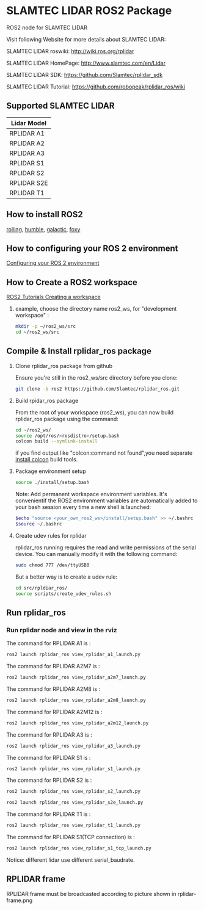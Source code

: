 # SLAMTEC LIDAR ROS2 Package

ROS2 node for SLAMTEC LIDAR

Visit following Website for more details about SLAMTEC LIDAR:

SLAMTEC LIDAR roswiki: <http://wiki.ros.org/rplidar>

SLAMTEC LIDAR HomePage: <http://www.slamtec.com/en/Lidar>

SLAMTEC LIDAR SDK: <https://github.com/Slamtec/rplidar_sdk>

SLAMTEC LIDAR Tutorial: <https://github.com/robopeak/rplidar_ros/wiki>

## Supported SLAMTEC LIDAR

| Lidar Model |
| ---------------------- |
|RPLIDAR A1              |
|RPLIDAR A2              |
|RPLIDAR A3              |
|RPLIDAR S1              |
|RPLIDAR S2              |
|RPLIDAR S2E             |
|RPLIDAR T1              |

## How to install ROS2

[rolling](https://docs.ros.org/en/rolling/Installation.html),
[humble](https://docs.ros.org/en/humble/Installation.html),
[galactic](https://docs.ros.org/en/galactic/Installation.html),
[foxy](https://docs.ros.org/en/foxy/Installation.html)

## How to configuring your ROS 2 environment

[Configuring your ROS 2 environment](https://docs.ros.org/en/foxy/Tutorials/Configuring-ROS2-Environment.html)

## How to Create a ROS2 workspace

[ROS2 Tutorials Creating a workspace](https://docs.ros.org/en/foxy/Tutorials/Workspace/Creating-A-Workspace.html)

1. example, choose the directory name ros2_ws, for "development workspace" :

   ```bash
   mkdir -p ~/ros2_ws/src
   cd ~/ros2_ws/src
   ```

## Compile & Install rplidar_ros package

1. Clone rplidar_ros package from github

   Ensure you're still in the ros2_ws/src directory before you clone:

   ```bash
   git clone -b ros2 https://github.com/Slamtec/rplidar_ros.git
   ```

2. Build rpidar_ros package

   From the root of your workspace (ros2_ws), you can now build rplidar_ros package using the command:

   ```bash
   cd ~/ros2_ws/
   source /opt/ros/<rosdistro>/setup.bash
   colcon build --symlink-install
   ```

   if you find output like "colcon:command not found",you need separate [install colcon](https://docs.ros.org/en/foxy/Tutorials/Colcon-Tutorial.html#install-colcon) build tools.

3. Package environment setup

    ```bash
    source ./install/setup.bash
    ```

    Note: Add permanent workspace environment variables.
    It's convenientif the ROS2 environment variables are automatically added to your bash session every time a new shell is launched:

    ```bash
    $echo "source <your_own_ros2_ws>/install/setup.bash" >> ~/.bashrc
    $source ~/.bashrc
    ```

4. Create udev rules for rplidar

   rplidar_ros running requires the read and write permissions of the serial device.
   You can manually modify it with the following command:

   ```bash
   sudo chmod 777 /dev/ttyUSB0
   ```

   But a better way is to create a udev rule:

   ```bash
   cd src/rpldiar_ros/
   source scripts/create_udev_rules.sh
   ```

## Run rplidar_ros

### Run rplidar node and view in the rviz

The command for RPLIDAR A1 is :

```bash
ros2 launch rplidar_ros view_rplidar_a1_launch.py
```

The command for RPLIDAR A2M7 is :

```bash
ros2 launch rplidar_ros view_rplidar_a2m7_launch.py
```

The command for RPLIDAR A2M8 is :

```bash
ros2 launch rplidar_ros view_rplidar_a2m8_launch.py
```

The command for RPLIDAR A2M12 is :

```bash
ros2 launch rplidar_ros view_rplidar_a2m12_launch.py
```

The command for RPLIDAR A3 is :

```bash
ros2 launch rplidar_ros view_rplidar_a3_launch.py
```

The command for RPLIDAR S1 is :

```bash
ros2 launch rplidar_ros view_rplidar_s1_launch.py
```

The command for RPLIDAR S2 is :

```bash
ros2 launch rplidar_ros view_rplidar_s2_launch.py
```

```bash
ros2 launch rplidar_ros view_rplidar_s2e_launch.py
```

The command for RPLIDAR T1 is :

```bash
ros2 launch rplidar_ros view_rplidar_t1_launch.py
```

The command for RPLIDAR S1(TCP connection) is :

```bash
ros2 launch rplidar_ros view_rplidar_s1_tcp_launch.py
```

Notice: different lidar use different serial_baudrate.

## RPLIDAR frame

RPLIDAR frame must be broadcasted according to picture shown in rplidar-frame.png
